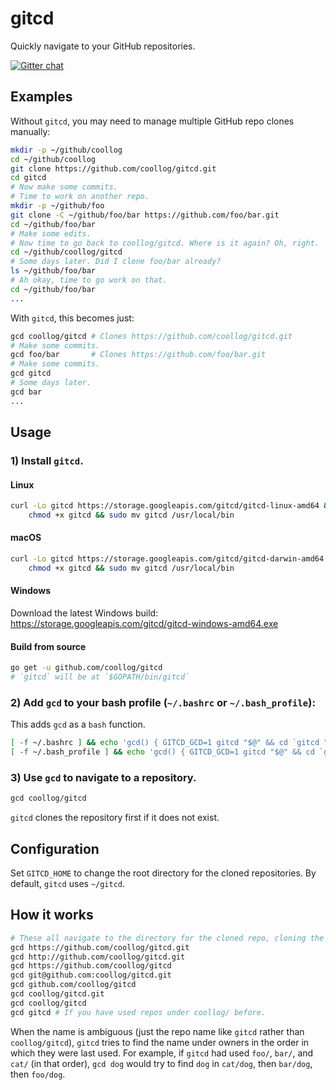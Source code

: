 # gitcd

Quickly navigate to your GitHub repositories.

[![Gitter chat](https://badges.gitter.im/coollog/gitcd.png)](https://gitter.im/coollog/gitcd)

## Examples

Without `gitcd`, you may need to manage multiple GitHub repo clones manually:

```bash
mkdir -p ~/github/coollog
cd ~/github/coollog
git clone https://github.com/coollog/gitcd.git
cd gitcd
# Now make some commits.
# Time to work on another repo.
mkdir -p ~/github/foo
git clone -C ~/github/foo/bar https://github.com/foo/bar.git
cd ~/github/foo/bar
# Make some edits.
# Now time to go back to coollog/gitcd. Where is it again? Oh, right.
cd ~/github/coollog/gitcd
# Some days later. Did I clone foo/bar already?
ls ~/github/foo/bar
# Ah okay, time to go work on that.
cd ~/github/foo/bar
...
```

With `gitcd`, this becomes just:

```bash
gcd coollog/gitcd # Clones https://github.com/coollog/gitcd.git
# Make some commits.
gcd foo/bar       # Clones https://github.com/foo/bar.git
# Make some commits.
gcd gitcd
# Some days later.
gcd bar
...
```

## Usage

### 1) Install `gitcd`.

#### Linux

```bash
curl -Lo gitcd https://storage.googleapis.com/gitcd/gitcd-linux-amd64 && \
    chmod +x gitcd && sudo mv gitcd /usr/local/bin
```

#### macOS

```bash
curl -Lo gitcd https://storage.googleapis.com/gitcd/gitcd-darwin-amd64 && \
    chmod +x gitcd && sudo mv gitcd /usr/local/bin
```

#### Windows

Download the latest Windows build: https://storage.googleapis.com/gitcd/gitcd-windows-amd64.exe

#### Build from source

```bash
go get -u github.com/coollog/gitcd
# `gitcd` will be at `$GOPATH/bin/gitcd`
```

### 2) Add `gcd` to your bash profile (`~/.bashrc` or `~/.bash_profile`):

This adds `gcd` as a `bash` function.

```bash
[ -f ~/.bashrc ] && echo 'gcd() { GITCD_GCD=1 gitcd "$@" && cd `gitcd "$@"`; }' >> ~/.bashrc && . ~/.bashrc
[ -f ~/.bash_profile ] && echo 'gcd() { GITCD_GCD=1 gitcd "$@" && cd `gitcd "$@"`; }' >> ~/.bash_profile && . ~/.bash_profile
```

### 3) Use `gcd` to navigate to a repository.

```bash
gcd coollog/gitcd
```

`gitcd` clones the repository first if it does not exist.

## Configuration

Set `GITCD_HOME` to change the root directory for the cloned repositories. By default, `gitcd` uses `~/gitcd`.

## How it works

```bash
# These all navigate to the directory for the cloned repo, cloning the repo if necessary.
gcd https://github.com/coollog/gitcd.git
gcd http://github.com/coollog/gitcd.git
gcd https://github.com/coollog/gitcd
gcd git@github.com:coollog/gitcd.git
gcd github.com/coollog/gitcd
gcd coollog/gitcd.git
gcd coollog/gitcd
gcd gitcd # If you have used repos under coollog/ before.
```

When the name is ambiguous (just the repo name like `gitcd` rather than `coollog/gitcd`), `gitcd` tries to find the name under owners in the order in which they were last used. For example, if `gitcd` had used `foo/`, `bar/`, and `cat/` (in that order), `gcd dog` would try to find `dog` in `cat/dog`, then `bar/dog`, then `foo/dog`. 
